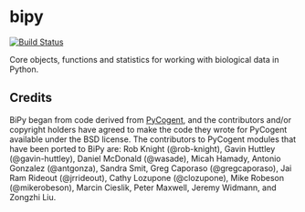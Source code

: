bipy
====

[![Build Status](https://magnum.travis-ci.com/gregcaporaso/bipy.png?token=cRee6r8tqQgg7M8jqmie&branch=master)](https://magnum.travis-ci.com/gregcaporaso/bipy)

Core objects, functions and statistics for working with biological data in Python.


Credits
-------

BiPy began from code derived from [PyCogent](http://www.pycogent.org), and the contributors and/or copyright holders have agreed to make the code they wrote for PyCogent available under the BSD license. The contributors to PyCogent modules that have been ported to BiPy are: Rob Knight (@rob-knight), Gavin Huttley (@gavin-huttley), Daniel McDonald (@wasade), Micah Hamady, Antonio Gonzalez (@antgonza), Sandra Smit, Greg Caporaso (@gregcaporaso), Jai Ram Rideout (@jrrideout), Cathy Lozupone (@clozupone), Mike Robeson (@mikerobeson), Marcin Cieslik, Peter Maxwell, Jeremy Widmann, and Zongzhi Liu. 